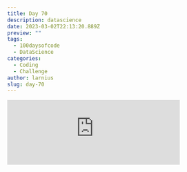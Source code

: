 ```yaml
---
title: Day 70
description: datascience
date: 2023-03-02T22:13:20.889Z
preview: ""
tags:
  - 100daysofcode
  - DataScience
categories:
  - Coding
  - Challenge
author: larnius
slug: day-70
---
```

<iframe src="https://mastodontech.de/@larnius/109955986975302332/embed" class="mastodon-embed" style="max-width: 100%; border: 0" width="400" allowfullscreen="allowfullscreen"></iframe><script src="https://mastodontech.de/embed.js" async="async"></script>